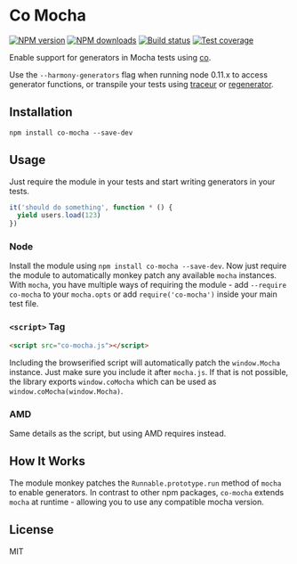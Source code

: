 # Co Mocha

[![NPM version][npm-image]][npm-url]
[![NPM downloads][downloads-image]][downloads-url]
[![Build status][travis-image]][travis-url]
[![Test coverage][coveralls-image]][coveralls-url]

Enable support for generators in Mocha tests using [co](https://github.com/visionmedia/co).

Use the `--harmony-generators` flag when running node 0.11.x to access generator functions, or transpile your tests using [traceur](https://github.com/google/traceur-compiler) or [regenerator](https://github.com/facebook/regenerator).

## Installation

```
npm install co-mocha --save-dev
```

## Usage

Just require the module in your tests and start writing generators in your tests.

```js
it('should do something', function * () {
  yield users.load(123)
})
```

### Node

Install the module using `npm install co-mocha --save-dev`. Now just require the module to automatically monkey patch any available `mocha` instances. With `mocha`, you have multiple ways of requiring the module - add `--require co-mocha` to your `mocha.opts` or add `require('co-mocha')` inside your main test file.

### `<script>` Tag

```html
<script src="co-mocha.js"></script>
```

Including the browserified script will automatically patch the `window.Mocha` instance. Just make sure you include it after `mocha.js`. If that is not possible, the library exports `window.coMocha` which can be used as `window.coMocha(window.Mocha)`.

### AMD

Same details as the script, but using AMD requires instead.

## How It Works

The module monkey patches the `Runnable.prototype.run` method of `mocha` to enable generators. In contrast to other npm packages, `co-mocha` extends `mocha` at runtime - allowing you to use any compatible mocha version.

## License

MIT

[npm-image]: https://img.shields.io/npm/v/co-mocha.svg?style=flat
[npm-url]: https://npmjs.org/package/co-mocha
[downloads-image]: https://img.shields.io/npm/dm/co-mocha.svg?style=flat
[downloads-url]: https://npmjs.org/package/co-mocha
[travis-image]: https://img.shields.io/travis/blakeembrey/co-mocha.svg?style=flat
[travis-url]: https://travis-ci.org/blakeembrey/co-mocha
[coveralls-image]: https://img.shields.io/coveralls/blakeembrey/co-mocha.svg?style=flat
[coveralls-url]: https://coveralls.io/r/blakeembrey/co-mocha?branch=master
